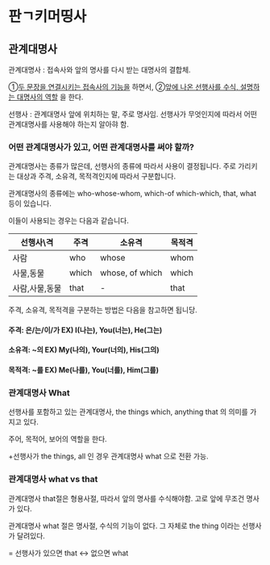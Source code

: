 # 판ㄱ키머띵사

### 

## 관계대명사

관계대명사 : 접속사와 앞의 명사를 다시 받는 대명사의 결합체.

①<u>두 문장을 연결시키는 접속사의 기능을</u> 하면서, ②<u>앞에 나온 선행사를 수식, 설명하는 대명사의 역할</u> 을 한다. 

선행사 : 관계대명사 앞에 위치하는 말, 주로 명사임. 선행사가 무엇인지에 따라서 어떤 관계대명사를 사용해야 하는지 알아햐 함.

### 어떤 관계대명사가 있고, 어떤 관계대명사를 써야 할까?

관계대명사는 종류가 많은데, 선행사의 종류에 따라서 사용이 결정됩니다. 주로 가리키는 대상과 주격, 소유격, 목적격인지에 따라서 구분합니다.

관계대명사의 종류에는 who-whose-whom, which-of which-which, that, what 등이 있습니다. 

이들이 사용되는 경우는 다음과 같습니다.

| 선행사\격    | 주격    | 소유격             | 목적격   |
| -------- | ----- | --------------- | ----- |
| 사람       | who   | whose           | whom  |
| 사물,동물    | which | whose, of which | which |
| 사람,사물,동물 | that  | -               | that  |

주격, 소유격, 목적격을 구분하는 방법은 다음을 참고하면 됩니당.

#### 주격:  은/는/이/가    EX) I(나는), You(너는), He(그는)

#### 소유격: ~의               EX) My(나의), Your(너의), His(그의)

#### 목적격: ~를               EX) Me(나를), You(너를), Him(그를)





### 관계대명사 What

선행사를 포함하고 있는 관계대명사, the things which, anything that 의 의미를 가지고 있다. 

주어, 목적어, 보어의 역할을 한다.

+선행사가 the things, all 인 경우 관계대명사 what 으로 전환 가능.

### 관계대명사 what vs that

관계대명사 that절은 형용사절, 따라서 앞의 명사를 수식해야함. 고로 앞에 무조건 명사가 있다.

관계대명사 what 절은 명사절, 수식의 기능이 없다. 그 자체로 the thing 이라는 선행사가 달려있다. 



= 선행사가 있으면 that <-> 없으면 what


